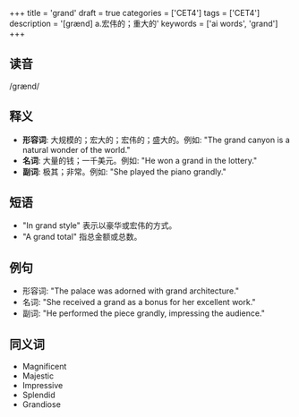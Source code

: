 +++
title = 'grand'
draft = true
categories = ['CET4']
tags = ['CET4']
description = '[grænd] a.宏伟的；重大的'
keywords = ['ai words', 'grand']
+++

## 读音
/ɡrænd/

## 释义
- **形容词**: 大规模的；宏大的；宏伟的；盛大的。例如: "The grand canyon is a natural wonder of the world."
- **名词**: 大量的钱；一千美元。例如: "He won a grand in the lottery."
- **副词**: 极其；非常。例如: "She played the piano grandly."

## 短语
- "In grand style" 表示以豪华或宏伟的方式。
- "A grand total" 指总金额或总数。

## 例句
- 形容词: "The palace was adorned with grand architecture."
- 名词: "She received a grand as a bonus for her excellent work."
- 副词: "He performed the piece grandly, impressing the audience."

## 同义词
- Magnificent
- Majestic
- Impressive
- Splendid
- Grandiose
